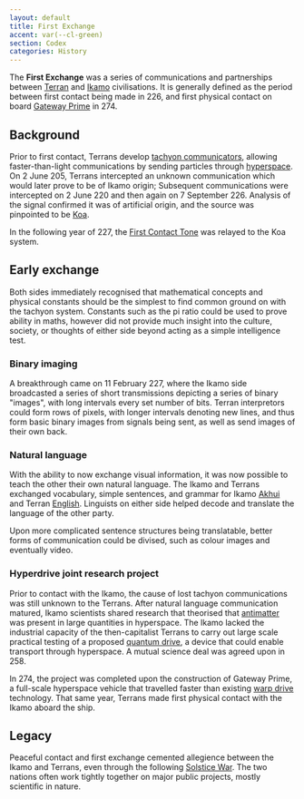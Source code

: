 ```yaml
---
layout: default
title: First Exchange
accent: var(--cl-green)
section: Codex
categories: History
---
```


The **First Exchange** was a series of communications and partnerships between
[Terran](Terran_Federation.html) and [Ikamo](Ikamo_Federation.html) civilisations. It is generally
defined as the period between first contact being made in 226, and first physical contact on board
[Gateway Prime](Gateway_Prime.html) in 274.

## Background
Prior to first contact, Terrans develop [tachyon communicators](Tachyon_Communicator.html),
allowing faster-than-light communications by sending particles through
[hyperspace](Hyperspace.html). On 2 June 205, Terrans intercepted an unknown communication which
would later prove to be of Ikamo origin; Subsequent communications were intercepted on 2 June 220
and then again on 7 September 226. Analysis of the signal confirmed it was of artificial origin,
and the source was pinpointed to be [Koa](Koa.html).

In the following year of 227, the [First Contact Tone](First_Contact_Tone.html) was relayed to the
Koa system.

## Early exchange
Both sides immediately recognised that mathematical concepts and physical constants should be the
simplest to find common ground on with the tachyon system. Constants such as the pi ratio could be
used to prove ability in maths, however did not provide much insight into the culture, society, or
thoughts of either side beyond acting as a simple intelligence test.

### Binary imaging
A breakthrough came on 11 February 227, where the Ikamo side broadcasted a series of short
transmissions depicting a series of binary "images", with long intervals every set number of bits.
Terran interpretors could form rows of pixels, with longer intervals denoting new lines, and thus
form basic binary images from signals being sent, as well as send images of their own back.

### Natural language
With the ability to now exchange visual information, it was now possible to teach the other their
own natural language. The Ikamo and Terrans exchanged vocabulary, simple sentences, and grammar for
Ikamo [Akhui](Akhui.html) and Terran [English](English.html). Linguists on either side helped decode
and translate the language of the other party.

Upon more complicated sentence structures being translatable, better forms of communication could
be divised, such as colour images and eventually video.

### Hyperdrive joint research project
Prior to contact with the Ikamo, the cause of lost tachyon communications was still unknown to the
Terrans. After natural language communication matured, Ikamo scientists shared research that
theorised that [antimatter](Antimatter.html) was present in large quantities in hyperspace. The
Ikamo lacked the industrial capacity of the then-capitalist Terrans to carry out large scale
practical testing of a proposed [quantum drive](Quantum_Drive.html), a device that could enable
transport through hyperspace. A mutual science deal was agreed upon in 258.

In 274, the project was completed upon the construction of Gateway Prime, a full-scale hyperspace
vehicle that travelled faster than existing [warp drive](Warp_Drive.html) technology. That same
year, Terrans made first physical contact with the Ikamo aboard the ship.

## Legacy
Peaceful contact and first exchange cemented allegience between the Ikamo and Terrans, even through
the following [Solstice War](Solstice_War.html). The two nations often work tightly together on
major public projects, mostly scientific in nature.
